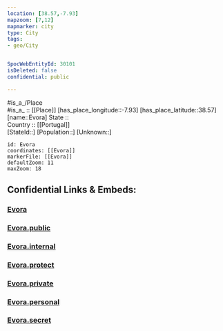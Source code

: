 ```yaml
---
location: [38.57,-7.93] 
mapzoom: [7,12] 
mapmarker: city 
type: City
tags:
- geo/City


SpocWebEntityId: 30101
isDeleted: false
confidential: public

---
```

#is_a_/Place  
#is_a_ :: [[Place]] 
[has_place_longitude::-7.93] 
[has_place_latitude::38.57] 
[name::Evora] 
State ::  
Country :: [[Portugal]]  
[StateId::] 
[Population::] 
[Unknown::] 


```leaflet
id: Evora
coordinates: [[Evora]] 
markerFile: [[Evora]] 
defaultZoom: 11 
maxZoom: 18
```


## Confidential Links & Embeds: 

### [Evora](/_Standards/Earth/Continent/Europe/Europe~South/Portugal/Districts~Portugal/Évora/City/Evora.md) 

### [Evora.public](/_public/Earth/Continent/Europe/Europe~South/Portugal/Districts~Portugal/Évora/City/Evora.public.md) 

### [Evora.internal](/_internal/Earth/Continent/Europe/Europe~South/Portugal/Districts~Portugal/Évora/City/Evora.internal.md) 

### [Evora.protect](/_protect/Earth/Continent/Europe/Europe~South/Portugal/Districts~Portugal/Évora/City/Evora.protect.md) 

### [Evora.private](/_private/Earth/Continent/Europe/Europe~South/Portugal/Districts~Portugal/Évora/City/Evora.private.md) 

### [Evora.personal](/_personal/Earth/Continent/Europe/Europe~South/Portugal/Districts~Portugal/Évora/City/Evora.personal.md) 

### [Evora.secret](/_secret/Earth/Continent/Europe/Europe~South/Portugal/Districts~Portugal/Évora/City/Evora.secret.md)

